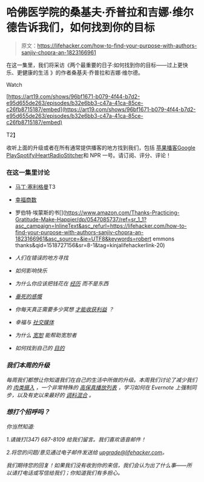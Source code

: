# 哈佛医学院的桑基夫·乔普拉和吉娜·维尔德告诉我们，如何找到你的目标

> 原文：<https://lifehacker.com/how-to-find-your-purpose-with-authors-sanjiv-chopra-an-1823166961>

在这一集里，我们将采访《两个最重要的日子:如何找到你的目标——过上更快乐、更健康的生活 》的作者桑基夫·乔普拉和吉娜·维尔德。

Watch

[https://art19.com/shows/96bf1671-b079-4f44-b7d2-e95d655de263/episodes/b32e6bb3-c47a-41ca-85ce-c26fb8715187/embed](https://art19.com/shows/96bf1671-b079-4f44-b7d2-e95d655de263/episodes/b32e6bb3-c47a-41ca-85ce-c26fb8715187/embed)

T2】

收听上面的升级或者在所有通常提供播客的地方找到我们，包括 [苹果播客](https://itunes.apple.com/us/podcast/lifehacker/id508117781?mt=2)[Google Play](https://play.google.com/music/listen?u=0#/ps/Illldmn6f4jkwb32lslhae3laru)[Spotify](https://open.spotify.com/show/43qzAEOZ861D4aXaBXaRKj)[iHeartRadio](https://www.iheart.com/podcast/8-The-Upgrade-by-Lifehacker-28037794/)[Stitcher](https://www.stitcher.com/podcast/lifehacker-podcast)和 NPR 一号。请订阅、评分、评论！

### 在这一集里讨论

*   [马丁·塞利格曼](https://www.ted.com/talks/martin_seligman_on_the_state_of_psychology)T3 
*   [幸福商数](http://www.selfgrowth.com/articles/LaSalle1.html)

*   罗伯特·埃蒙斯的书[](https://www.amazon.com/Thanks-Practicing-Gratitude-Make-Happier/dp/0547085737/ref=sr_1_1?asc_campaign=InlineText&asc_refurl=https://lifehacker.com/how-to-find-your-purpose-with-authors-sanjiv-chopra-an-1823166961&asc_source=&ie=UTF8&keywords=robert emmons thanks&qid=1518727156&sr=8-1&tag=kinjalifehackerlink-20)
*   *人们在错误的地方寻找* 
*   *如何影响快乐* 
*   *为什么你应该把钱花在 [经历](https://lifehacker.com/spending-on-experiences-instead-of-possessions-results-5608980) 而不是东西* 
*   *[垂死的感慨](https://www.theguardian.com/lifeandstyle/2012/feb/01/top-five-regrets-of-the-dying)* 
*   *你每天真正需要多少冥想 [才能收获利益](https://www.mindbodygreen.com/0-15885/how-long-should-you-meditate.html) ？* 
*   *幸福与 [社交媒体](https://lifehacker.com/how-to-deal-with-your-facebook-addiction-1797235746)* 
*   *为什么 [宽恕](https://lifehacker.com/a-forgiving-mindset-can-make-you-more-productive-at-wor-1786015500) 能帮助宽恕者* 
*   *如何找到自己的 [目的](https://lifehacker.com/how-to-craft-your-lifes-purpose-and-stop-wasting-your-p-1820649467)* 

### *我们本周的升级*

*每周我们都想让你知道我们在自己的生活中所做的升级。本周我们讨论了减少我们的 [肉类摄入](https://lifehacker.com/how-to-eat-less-meat-1794753566) ，一个非常特殊的 [高保真播放列表](https://open.spotify.com/user/svehmeijer/playlist/5AtgxuuIPu8Dzh1fR31Mld?si=2MrlNuLbQ1eIWraPW1B1KA) ，学习如何在 Evernote 上强制同步，以及有史以来最好的 [调料混合](https://www.traderjoes.com/digin/post/chile-lime-seasoning-blend) 。*

### *想打个招呼吗？*

*你当然知道:*

*1.请拨打(347) 687-8109 给我们留言。我们喜欢语音邮件！*

*2.将您的问题/意见通过电子邮件发送给 upgrade@lifehacker.com。*

*我们期待您的回复！如果我们没有收到你的来信，我们会认为出了什么事——所以请打电话或写信给我们；你知道我们有多担心。*